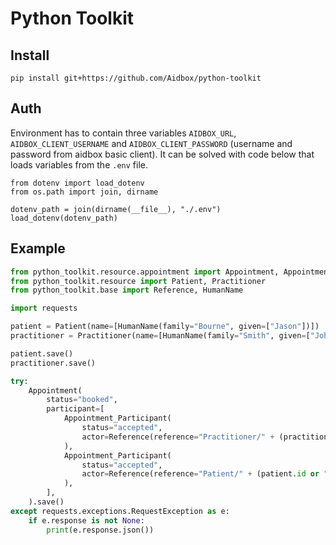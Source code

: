 # Python Toolkit

## Install

```shell
pip install git+https://github.com/Aidbox/python-toolkit
```

## Auth

Environment has to contain three variables `AIDBOX_URL`, `AIDBOX_CLIENT_USERNAME` and `AIDBOX_CLIENT_PASSWORD`
(username and password from aidbox basic client). It can be solved with code below that loads
variables from the `.env` file.

```
from dotenv import load_dotenv
from os.path import join, dirname

dotenv_path = join(dirname(__file__), "./.env")
load_dotenv(dotenv_path)
```

## Example

```python
from python_toolkit.resource.appointment import Appointment, Appointment_Participant
from python_toolkit.resource import Patient, Practitioner
from python_toolkit.base import Reference, HumanName

import requests

patient = Patient(name=[HumanName(family="Bourne", given=["Jason"])])
practitioner = Practitioner(name=[HumanName(family="Smith", given=["John"])])

patient.save()
practitioner.save()

try:
    Appointment(
        status="booked",
        participant=[
            Appointment_Participant(
                status="accepted",
                actor=Reference(reference="Practitioner/" + (practitioner.id or "")),
            ),
            Appointment_Participant(
                status="accepted",
                actor=Reference(reference="Patient/" + (patient.id or "")),
            ),
        ],
    ).save()
except requests.exceptions.RequestException as e:
    if e.response is not None:
        print(e.response.json())
```
